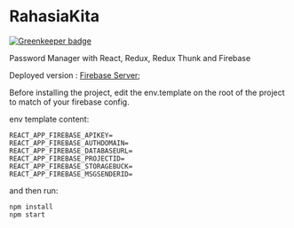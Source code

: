 # RahasiaKita

[![Greenkeeper badge](https://badges.greenkeeper.io/joanlamrack/rahasia-kita.svg)](https://greenkeeper.io/)

Password Manager with React, Redux, Redux Thunk and Firebase

Deployed version : [Firebase Server](http://rahasiakita.joanlamrack.me);

Before installing the project, edit the env.template on the root of the project to match of your firebase config.

env template content:
```
REACT_APP_FIREBASE_APIKEY=
REACT_APP_FIREBASE_AUTHDOMAIN=
REACT_APP_FIREBASE_DATABASEURL=
REACT_APP_FIREBASE_PROJECTID=
REACT_APP_FIREBASE_STORAGEBUCK=
REACT_APP_FIREBASE_MSGSENDERID=
```
and then run:

```
npm install
npm start
```
